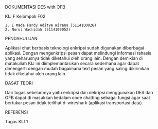 DOKUMENTASI DES with OFB

KIJ F Kelompok F02

    1. I Made Fandy Aditya Wirana (5114100026)
    2. Nurul Wachidah (5114100052)


PENDAHULUAN

Aplikasi chat berbasis teknologi enkripsi sudah digunakan diberbagai aplikasi. Dengan mengenkripsi pesan dapat melindungi informasi rahasia yang seharusnya tidak diketahui oleh orang lain. Dengan demikian di matakuliah KIJ ini diimplemantasikan secara sederhana agar dapat dimengerti dengan mudah bagaimana text pesan yang saling dikirimkan tidak diketahui oleh orang lain.

DASAT TEORI

Dari  tugas sebelumnya yaitu enkripsi dan dekripsi menggunakan DES dan OFB dapat di masukkan kedalam code chatting sebagai fungsi agar saat bertukar pesan tidak terlihat di wireshark (aplikasi transportasi data).

REFERENSI

Tugas KIJ 1
